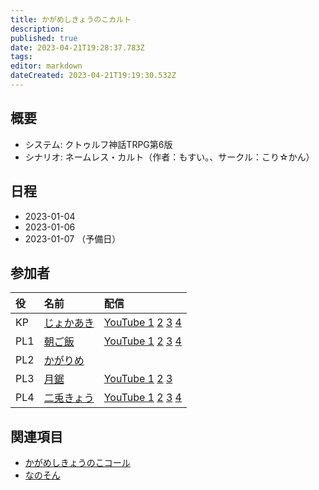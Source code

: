 ```yaml
---
title: かがめしきょうのこカルト
description: 
published: true
date: 2023-04-21T19:28:37.783Z
tags: 
editor: markdown
dateCreated: 2023-04-21T19:19:30.532Z
---
```


## 概要

- システム: クトゥルフ神話TRPG第6版
- シナリオ: ネームレス・カルト（作者：もすい。、サークル：こり☆かん）

## 日程

- 2023-01-04
- 2023-01-06
- 2023-01-07 （予備日）

## 参加者

|役|名前|配信|
|:--|:--|:--|
|KP|[じょかあき](/じょかあき)|[YouTube 1](https://www.youtube.com/watch?v=hRyYqYNB33Y) [2](https://www.youtube.com/watch?v=Gb8Du2fGWhI) [3](https://www.youtube.com/watch?v=qahV-v1C8dY) [4](https://www.youtube.com/watch?v=sc6jps0qthoY)|
|PL1|[朝ご飯](/朝ご飯)|[YouTube 1](https://www.youtube.com/watch?v=M23z6RExrM4) [2](https://www.youtube.com/watch?v=WBqIvcDOp_s) [3](https://www.youtube.com/watch?v=hYyhEVvLmJU) [4](https://www.youtube.com/watch?v=GM7wH2Lvnn4)|
|PL2|[かがりめ](/かがりめ)||
|PL3|[月鋸](/月鋸)|[YouTube 1](https://www.youtube.com/watch?v=D_NCQXpFhkg) [2](https://www.youtube.com/watch?v=qObar6s1QRE) [3](https://www.youtube.com/watch?v=FFIGgHNYZ4o)|
|PL4|[二兎きょう](/二兎きょう)|[YouTube 1](https://www.youtube.com/watch?v=F91CtWGDDpI) [2](https://www.youtube.com/watch?v=IE1NQfKmEGA) [3](https://www.youtube.com/watch?v=hqAxmtMFcZM) [4](https://www.youtube.com/watch?v=0TfKHDcsFkg)|

## 関連項目

- [かがめしきょうのこコール](/かがめしきょうのこコール)
- [なのそん](/なのそん)
